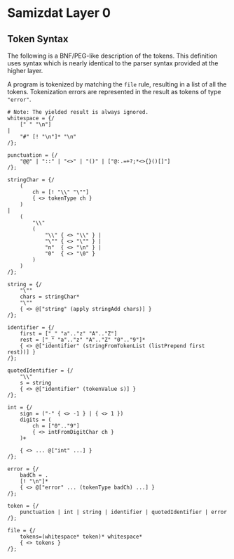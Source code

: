 Samizdat Layer 0
================

Token Syntax
------------

The following is a BNF/PEG-like description of the tokens. This definition
uses syntax which is nearly identical to the parser syntax provided at the
higher layer.

A program is tokenized by matching the `file` rule, resulting in a
list of all the tokens. Tokenization errors are represented in the
result as tokens of type `"error"`.

```
# Note: The yielded result is always ignored.
whitespace = {/
    [" " "\n"]
|
    "#" [! "\n"]* "\n"
/};

punctuation = {/
    "@@" | "::" | "<>" | "()" | ["@:.=+?;*<>{}()[]"]
/};

stringChar = {/
    (
        ch = [! "\\" "\""]
        { <> tokenType ch }
    )
|
    (
        "\\"
        (
            "\\" { <> "\\" } |
            "\"" { <> "\"" } |
            "n"  { <> "\n" } |
            "0"  { <> "\0" }
        )
    )
/};

string = {/
    "\""
    chars = stringChar*
    "\""
    { <> @["string" (apply stringAdd chars)] }
/};

identifier = {/
    first = ["_" "a".."z" "A".."Z"]
    rest = ["_" "a".."z" "A".."Z" "0".."9"]*
    { <> @["identifier" (stringFromTokenList (listPrepend first rest))] }
/};

quotedIdentifier = {/
    "\\"
    s = string
    { <> @["identifier" (tokenValue s)] }
/};

int = {/
    sign = ("-" { <> -1 } | { <> 1 })
    digits = (
        ch = ["0".."9"]
        { <> intFromDigitChar ch }
    )+

    { <> ... @["int" ...] }
/};

error = {/
    badCh = .
    [! "\n"]*
    { <> @["error" ... (tokenType badCh) ...] }
/};

token = {/
    punctuation | int | string | identifier | quotedIdentifier | error
/};

file = {/
    tokens=(whitespace* token)* whitespace*
    { <> tokens }
/};
```
